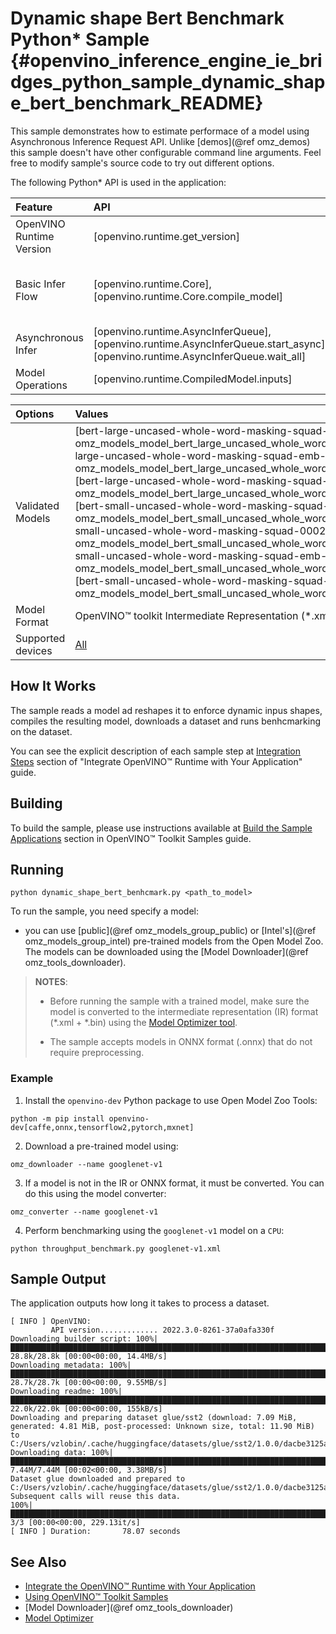 # Dynamic shape Bert Benchmark Python* Sample {#openvino_inference_engine_ie_bridges_python_sample_dynamic_shape_bert_benchmark_README}

This sample demonstrates how to estimate performace of a model using Asynchronous Inference Request API. Unlike [demos](@ref omz_demos) this sample doesn't have other configurable command line arguments. Feel free to modify sample's source code to try out different options.

The following Python\* API is used in the application:

| Feature | API | Description |
| :--- | :--- | :--- |
| OpenVINO Runtime Version | [openvino.runtime.get_version] | Get Openvino API version |
| Basic Infer Flow | [openvino.runtime.Core], [openvino.runtime.Core.compile_model] | Common API to do inference: compile a model |
| Asynchronous Infer | [openvino.runtime.AsyncInferQueue], [openvino.runtime.AsyncInferQueue.start_async], [openvino.runtime.AsyncInferQueue.wait_all] | Do asynchronous inference |
| Model Operations | [openvino.runtime.CompiledModel.inputs] | Get inputs of a model |

| Options | Values |
| :--- | :--- |
| Validated Models | [bert-large-uncased-whole-word-masking-squad-0001](@ref omz_models_model_bert_large_uncased_whole_word_masking_squad_0001), [bert-large-uncased-whole-word-masking-squad-emb-0001](@ref omz_models_model_bert_large_uncased_whole_word_masking_squad_emb_0001) [bert-large-uncased-whole-word-masking-squad-int8-0001](@ref omz_models_model_bert_large_uncased_whole_word_masking_squad_int8_0001), [bert-small-uncased-whole-word-masking-squad-0001](@ref omz_models_model_bert_small_uncased_whole_word_masking_squad_0001), [bert-small-uncased-whole-word-masking-squad-0002](@ref omz_models_model_bert_small_uncased_whole_word_masking_squad_0002), [bert-small-uncased-whole-word-masking-squad-emb-int8-0001](@ref omz_models_model_bert_small_uncased_whole_word_masking_squad_emb_int8_0001), [bert-small-uncased-whole-word-masking-squad-int8-0002](@ref omz_models_model_bert_small_uncased_whole_word_masking_squad_int8_0002) |
| Model Format | OpenVINO™ toolkit Intermediate Representation (\*.xml + \*.bin), ONNX (\*.onnx) |
| Supported devices | [All](../../../../docs/OV_Runtime_UG/supported_plugins/Supported_Devices.md) |

## How It Works

The sample reads a model ad reshapes it to enforce dynamic inpus shapes, compiles the resulting model, downloads a dataset and runs benhcmarking on the dataset.

You can see the explicit description of
each sample step at [Integration Steps](../../../../docs/OV_Runtime_UG/integrate_with_your_application.md) section of "Integrate OpenVINO™ Runtime with Your Application" guide.

## Building

To build the sample, please use instructions available at [Build the Sample Applications](../../../../docs/OV_Runtime_UG/Samples_Overview.md) section in OpenVINO™ Toolkit Samples guide.

## Running

```
python dynamic_shape_bert_benhcmark.py <path_to_model>
```

To run the sample, you need specify a model:

- you can use [public](@ref omz_models_group_public) or [Intel's](@ref omz_models_group_intel) pre-trained models from the Open Model Zoo. The models can be downloaded using the [Model Downloader](@ref omz_tools_downloader).

> **NOTES**:
>
> - Before running the sample with a trained model, make sure the model is converted to the intermediate representation (IR) format (\*.xml + \*.bin) using the [Model Optimizer tool](../../../../docs/MO_DG/Deep_Learning_Model_Optimizer_DevGuide.md).
>
> - The sample accepts models in ONNX format (.onnx) that do not require preprocessing.

### Example

1. Install the `openvino-dev` Python package to use Open Model Zoo Tools:

```
python -m pip install openvino-dev[caffe,onnx,tensorflow2,pytorch,mxnet]
```

2. Download a pre-trained model using:

```
omz_downloader --name googlenet-v1
```

3. If a model is not in the IR or ONNX format, it must be converted. You can do this using the model converter:

```
omz_converter --name googlenet-v1
```

4. Perform benchmarking using the `googlenet-v1` model on a `CPU`:

```
python throughput_benchmark.py googlenet-v1.xml
```

## Sample Output

The application outputs how long it takes to process a dataset.

```
[ INFO ] OpenVINO:
         API version............. 2022.3.0-8261-37a0afa330f
Downloading builder script: 100%|████████████████████████████████████████████████████████████████████████████████████████████████████████████████████████| 28.8k/28.8k [00:00<00:00, 14.4MB/s]
Downloading metadata: 100%|██████████████████████████████████████████████████████████████████████████████████████████████████████████████████████████████| 28.7k/28.7k [00:00<00:00, 9.55MB/s]
Downloading readme: 100%|█████████████████████████████████████████████████████████████████████████████████████████████████████████████████████████████████| 22.0k/22.0k [00:00<00:00, 155kB/s]
Downloading and preparing dataset glue/sst2 (download: 7.09 MiB, generated: 4.81 MiB, post-processed: Unknown size, total: 11.90 MiB) to C:/Users/vzlobin/.cache/huggingface/datasets/glue/sst2/1.0.0/dacbe3125aa31d7f70367a07a8a9e72a5a0bfeb5fc42e75c9db75b96da6053ad...
Downloading data: 100%|██████████████████████████████████████████████████████████████████████████████████████████████████████████████████████████████████| 7.44M/7.44M [00:02<00:00, 3.38MB/s]
Dataset glue downloaded and prepared to C:/Users/vzlobin/.cache/huggingface/datasets/glue/sst2/1.0.0/dacbe3125aa31d7f70367a07a8a9e72a5a0bfeb5fc42e75c9db75b96da6053ad. Subsequent calls will reuse this data.
100%|██████████████████████████████████████████████████████████████████████████████████████████████████████████████████████████████████████████████████████████| 3/3 [00:00<00:00, 229.13it/s]
[ INFO ] Duration:       78.07 seconds
```

## See Also

- [Integrate the OpenVINO™ Runtime with Your Application](../../../../docs/OV_Runtime_UG/integrate_with_your_application.md)
- [Using OpenVINO™ Toolkit Samples](../../../../docs/OV_Runtime_UG/Samples_Overview.md)
- [Model Downloader](@ref omz_tools_downloader)
- [Model Optimizer](../../../../docs/MO_DG/Deep_Learning_Model_Optimizer_DevGuide.md)
